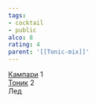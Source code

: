 ```yaml
---
tags:
- cocktail
- public
alco: 8
rating: 4
parent: '[[Tonic-mix]]'
---
```


[Кампари](%D0%9A%D0%B0%D0%BC%D0%BF%D0%B0%D1%80%D0%B8.md) 1  
[Тоник](%D0%A2%D0%BE%D0%BD%D0%B8%D0%BA.md) 2  
Лед
